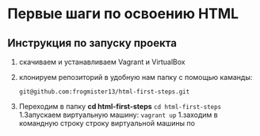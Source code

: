 #  Первые шаги по освоению HTML
## Инструкция по запуску проекта

1. скачиваем и устанавливаем Vagrant и VirtualBox
1. клонируем репозиторий в удобную нам папку с помощью каманды:

    `git@github.com:frogmister13/html-first-steps.git`
    
1. Переходим в папку **cd html-first-steps** `cd html-first-steps`
1.Запускаем виртуальную машину: `vagrant up`
1.заходим в командную строку строку виртуальной машины по 